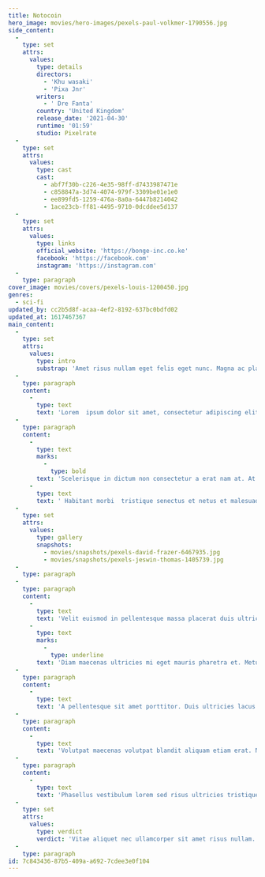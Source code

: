 ```yaml
---
title: Notocoin
hero_image: movies/hero-images/pexels-paul-volkmer-1790556.jpg
side_content:
  -
    type: set
    attrs:
      values:
        type: details
        directors:
          - 'Khu wasaki'
          - 'Pixa Jnr'
        writers:
          - ' Dre Fanta'
        country: 'United Kingdom'
        release_date: '2021-04-30'
        runtime: '01:59'
        studio: Pixelrate
  -
    type: set
    attrs:
      values:
        type: cast
        cast:
          - abf7f30b-c226-4e35-98ff-d7433987471e
          - c858847a-3d74-4074-979f-3309be01e1e0
          - ee899fd5-1259-476a-8a0a-6447b8214042
          - 1ace23cb-ff81-4495-9710-0dcddee5d137
  -
    type: set
    attrs:
      values:
        type: links
        official_website: 'https://bonge-inc.co.ke'
        facebook: 'https://facebook.com'
        instagram: 'https://instagram.com'
  -
    type: paragraph
cover_image: movies/covers/pexels-louis-1200450.jpg
genres:
  - sci-fi
updated_by: cc2b5d8f-acaa-4ef2-8192-637bc0bdfd02
updated_at: 1617467367
main_content:
  -
    type: set
    attrs:
      values:
        type: intro
        substrap: 'Amet risus nullam eget felis eget nunc. Magna ac placerat  vestibulum lectus mauris ultrices eros in cursus.'
  -
    type: paragraph
    content:
      -
        type: text
        text: 'Lorem  ipsum dolor sit amet, consectetur adipiscing elit, sed do eiusmod  tempor incididunt ut labore et dolore magna aliqua. Tristique nulla  aliquet enim tortor at auctor urna. Vitae turpis massa sed elementum  tempus. Condimentum lacinia quis vel eros donec ac odio tempor orci.  Venenatis urna cursus eget nunc scelerisque viverra mauris in aliquam.  Lacus sed viverra tellus in. Vitae elementum curabitur vitae nunc sed  velit dignissim sodales ut. Sed enim ut sem viverra aliquet eget sit  amet tellus. Cum sociis natoque penatibus et magnis. Vel orci porta non  pulvinar neque laoreet. Mi sit amet mauris commodo quis imperdiet massa  tincidunt. Et pharetra pharetra massa massa ultricies mi quis hendrerit  dolor. Auctor urna nunc id cursus metus aliquam eleifend mi in. Ultrices  neque ornare aenean euismod elementum nisi quis. Quis ipsum suspendisse  ultrices gravida dictum fusce ut placerat. Fermentum leo vel orci porta  non. Tempor orci dapibus ultrices in iaculis nunc sed augue. Vel quam  elementum pulvinar etiam non quam. Nunc scelerisque viverra mauris in.'
  -
    type: paragraph
    content:
      -
        type: text
        marks:
          -
            type: bold
        text: 'Scelerisque in dictum non consectetur a erat nam at. At varius vel  pharetra vel turpis nunc. Nisi lacus sed viverra tellus in hac  habitasse. '
      -
        type: text
        text: ' Habitant morbi  tristique senectus et netus et malesuada fames ac. Elit ut aliquam purus  sit amet luctus venenatis lectus magna. Quam nulla porttitor massa id.  Risus commodo viverra maecenas accumsan lacus vel facilisis volutpat  est. Est sit amet facilisis magna etiam. Sed lectus vestibulum mattis  ullamcorper velit. At volutpat diam ut venenatis. Feugiat nibh sed  pulvinar proin. Nisl tincidunt eget nullam non nisi. Duis convallis  convallis tellus id interdum velit laoreet id donec. Mauris vitae  ultricies leo integer malesuada nunc vel. Faucibus scelerisque eleifend  donec pretium vulputate sapien nec sagittis aliquam. Consectetur  adipiscing elit pellentesque habitant morbi tristique senectus.'
  -
    type: set
    attrs:
      values:
        type: gallery
        snapshots:
          - movies/snapshots/pexels-david-frazer-6467935.jpg
          - movies/snapshots/pexels-jeswin-thomas-1405739.jpg
  -
    type: paragraph
  -
    type: paragraph
    content:
      -
        type: text
        text: 'Velit euismod in pellentesque massa placerat duis ultricies. Egestas  erat imperdiet sed euismod. Vitae et leo duis ut diam quam nulla  porttitor massa. Lectus nulla at volutpat diam ut venenatis. Fermentum  posuere urna nec tincidunt praesent. Et netus et malesuada fames ac. Dis  parturient montes nascetur ridiculus mus mauris vitae ultricies leo.  '
      -
        type: text
        marks:
          -
            type: underline
        text: 'Diam maecenas ultricies mi eget mauris pharetra et. Metus vulputate eu  scelerisque felis imperdiet. Et molestie ac feugiat sed lectus  vestibulum mattis. Erat imperdiet sed euismod nisi porta lorem mollis.'
  -
    type: paragraph
    content:
      -
        type: text
        text: 'A pellentesque sit amet porttitor. Duis ultricies lacus sed turpis  tincidunt id aliquet. Volutpat maecenas volutpat blandit aliquam etiam  erat velit. Sapien et ligula ullamcorper malesuada proin libero nunc  consequat. Malesuada fames ac turpis egestas maecenas pharetra convallis  posuere. Fermentum iaculis eu non diam phasellus vestibulum lorem sed.  At tempor commodo ullamcorper a lacus vestibulum sed arcu. Facilisi  nullam vehicula ipsum a arcu cursus. Eleifend mi in nulla posuere  sollicitudin. Non diam phasellus vestibulum lorem sed risus ultricies  tristique. In hac habitasse platea dictumst quisque sagittis. Sed  egestas egestas fringilla phasellus faucibus scelerisque. In eu mi  bibendum neque egestas. Cursus sit amet dictum sit amet justo. Magna  fringilla urna porttitor rhoncus dolor purus non enim praesent. Aenean  sed adipiscing diam donec adipiscing.'
  -
    type: paragraph
    content:
      -
        type: text
        text: 'Volutpat maecenas volutpat blandit aliquam etiam erat. Nec feugiat in  fermentum posuere urna. Nisl purus in mollis nunc. Odio ut sem nulla  pharetra diam sit. Lorem ipsum dolor sit amet. Neque laoreet suspendisse  interdum consectetur libero id faucibus nisl tincidunt. Blandit aliquam  etiam erat velit scelerisque in dictum non. Purus faucibus ornare  suspendisse sed. Porta non pulvinar neque laoreet suspendisse interdum  consectetur libero. Euismod elementum nisi quis eleifend quam.'
  -
    type: paragraph
    content:
      -
        type: text
        text: 'Phasellus vestibulum lorem sed risus ultricies tristique nulla. Nec  dui nunc mattis enim ut. Tincidunt eget nullam non nisi est sit amet  facilisis. Ornare suspendisse sed nisi lacus. Pellentesque habitant  morbi tristique senectus et netus et. Lorem ipsum dolor sit amet  consectetur adipiscing elit ut. Dictum non consectetur a erat nam at  lectus urna duis.'
  -
    type: set
    attrs:
      values:
        type: verdict
        verdict: 'Vitae aliquet nec ullamcorper sit amet risus nullam.  Tincidunt eget nullam non nisi. A scelerisque purus semper eget duis.  Non consectetur a erat nam at. Lorem mollis aliquam ut porttitor leo.'
  -
    type: paragraph
id: 7c843436-87b5-409a-a692-7cdee3e0f104
---
```

